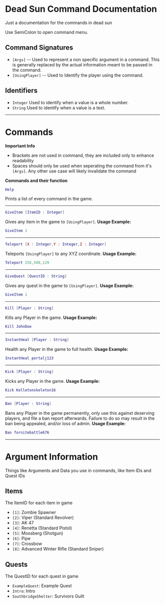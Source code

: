 # Dead Sun Command Documentation
Just a documentation for the commands in dead sun

Use SemiColon to open command menu.

## Command Signatures
- `[Args]` -- Used to represent a non specific argument in a command. This is generally replaced by the actual information meant to be passed in the command.
- `[UsingPlayer]` -- Used to Identify the player using the command. 

## Identifiers
- `Integer` Used to identify when a value is a whole number.
- `String` Used to identify when a value is a text.

---

# Commands

**Important Info**
- Brackets are not used in command, they are included only to enhance readability
- Spaces should only be used when seperating the command from it's `[Args]`. Any other use case will likely invalidate the command

**Commands and their function**


```lua
Help
```
Prints a list of every command in the game.

---

```lua
GiveItem [ItemID : Integer]
```
Gives any item in the game to `[UsingPlayer]`.
**Usage Example:**
```lua
GiveItem 1
```
---

```lua
Teleport [X : Integer,Y : Integer,Z : Integer]
```
Teleports `[UsingPlayer]` to any XYZ coordinate.
**Usage Example:**
```lua
Teleport 256,500,129
```

---

```lua
GiveQuest [QuestID : String]
```
Gives any quest in the game to `[UsingPlayer]`.
**Usage Example:**
```lua
GiveItem 1
```
---

```lua
Kill [Player : String]
```
Kills any Player in the game.
**Usage Example:**
```lua
Kill JohnDoe
```

---

```lua
InstantHeal [Player : String]
```
Health any Player in the game to full health.
**Usage Example:**
```lua
InstantHeal portalj123
```

---

```lua
Kick [Player : String]
```
Kicks any Player in the game.
**Usage Example:**
```lua
Kick Kelletonskeleton16
```

---

```lua
Ban [Player : String]
```
Bans any Player in the game permanently, only use this against deserving players, and file a ban report afterwards. Failure to do so may result in the ban being appealed, and/or loss of admin.
**Usage Example:**
```lua
Ban fornitebattle676
```

---


# Argument Information
Things like Arguments and Data you use in commands, like Item IDs and Quest IDs

## Items
The ItemID for each item in game

- `[1]`: Zombie Spawner
- `[2]`: Viper (Standard Revolver)
- `[3]`: AK 47
- `[4]`: Renetta (Standard Pistol)
- `[5]`: Mossberg (Shotgun)
- `[6]`: Pipe
- `[7]`: Crossbow
- `[8]`: Advanced Winter Rifle (Standard Sniper)

## Quests
The QuestID for each quest in game

- `ExampleQuest`: Example Quest
- `Intro`: Intro
- `SouthbridgeShelter`: Survivors Guilt
